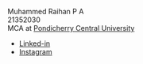  Muhammed Raihan P A<br>
 21352030<br>
 MCA at [Pondicherry Central University](https://www.google.com/search?q=pondicherry+university)
- [Linked-in](https://www.linkedin.com/in/raihan-io/)
- [Instagram](https://www.instagram.com/raihan.io/)


